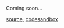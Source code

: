 Coming soon...

[source](https://github.com/backenddevplus/react-stockcharts/blob/master/docs/lib/charts/CandleStickChartWithDarkTheme.js), [codesandbox](https://codesandbox.io/s/github/backenddevplus/react-stockcharts-examples2/tree/master/examples/CandleStickChartWithDarkTheme)

